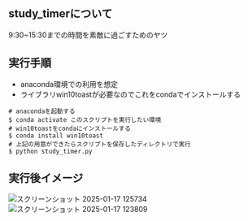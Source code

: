 ## study_timerについて
9:30~15:30までの時間を素敵に過ごすためのヤツ
## 実行手順
- anaconda環境での利用を想定
- ライブラリwin10toastが必要なのでこれをcondaでインストールする
```
# anacondaを起動する
$ conda activate このスクリプトを実行したい環境
# win10toastをcondaにインストールする
$ conda install win10toast
# 上記の用意ができたらスクリプトを保存したディレクトリで実行
$ python study_timer.py
```
## 実行後イメージ
![スクリーンショット 2025-01-17 125734](https://github.com/user-attachments/assets/642bb37b-a46c-4fe4-afcf-654a4c862935)
![スクリーンショット 2025-01-17 123809](https://github.com/user-attachments/assets/b395f123-6e91-4afc-9766-d94e3249fb60)

